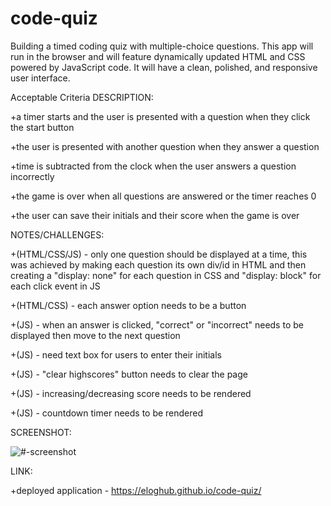 # code-quiz
Building a timed coding quiz with multiple-choice questions. This app will run in the browser and will feature dynamically updated HTML and CSS powered by JavaScript code. It will have a clean, polished, and responsive user interface. 


Acceptable Criteria DESCRIPTION:

+a timer starts and the user is presented with a question when they click the start button

+the user is presented with another question when they answer a question

+time is subtracted from the clock when the user answers a question incorrectly

+the game is over when all questions are answered or the timer reaches 0

+the user can save their initials and their score when the game is over


NOTES/CHALLENGES:

+(HTML/CSS/JS) - only one question should be displayed at a time, this was achieved by making each question its own div/id in HTML and then creating a "display: none" for each question in CSS and "display: block" for each click event in JS

+(HTML/CSS) - each answer option needs to be a button

+(JS) - when an answer is clicked, "correct" or "incorrect" needs to be displayed then move to the next question

+(JS) - need text box for users to enter their initials

+(JS) - "clear highscores" button needs to clear the page

+(JS) - increasing/decreasing score needs to be rendered

+(JS) - countdown timer needs to be rendered


SCREENSHOT:

![#-screenshot](./Assets/#.jpg)


LINK:

+deployed application - https://eloghub.github.io/code-quiz/